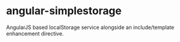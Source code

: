 angular-simplestorage
=====================

AngularJS based localStorage service alongside an include/template enhancement directive.
